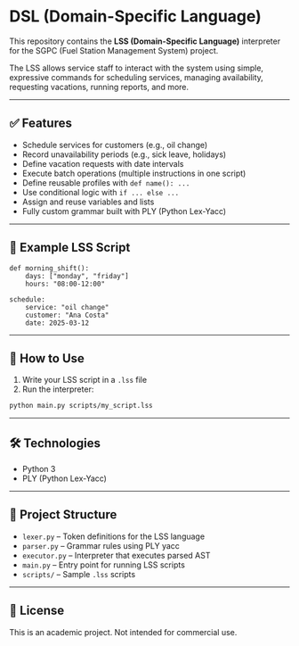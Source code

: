 # DSL (Domain-Specific Language) 

This repository contains the **LSS (Domain-Specific Language)** interpreter for the SGPC (Fuel Station Management System) project.

The LSS allows service staff to interact with the system using simple, expressive commands for scheduling services, managing availability, requesting vacations, running reports, and more.

---

## ✅ Features

- Schedule services for customers (e.g., oil change)
- Record unavailability periods (e.g., sick leave, holidays)
- Define vacation requests with date intervals
- Execute batch operations (multiple instructions in one script)
- Define reusable profiles with `def name(): ...`
- Use conditional logic with `if ... else ...`
- Assign and reuse variables and lists
- Fully custom grammar built with PLY (Python Lex-Yacc)

---

## 📄 Example LSS Script

```lss
def morning_shift():
    days: ["monday", "friday"]
    hours: "08:00-12:00"

schedule:
    service: "oil change"
    customer: "Ana Costa"
    date: 2025-03-12
```

---

## 🚀 How to Use

1. Write your LSS script in a `.lss` file
2. Run the interpreter:

```bash
python main.py scripts/my_script.lss
```

---


## 🛠 Technologies

- Python 3
- PLY (Python Lex-Yacc)

---

## 📁 Project Structure

- `lexer.py` – Token definitions for the LSS language
- `parser.py` – Grammar rules using PLY yacc
- `executor.py` – Interpreter that executes parsed AST
- `main.py` – Entry point for running LSS scripts
- `scripts/` – Sample `.lss` scripts

---

## 📜 License

This is an academic project. Not intended for commercial use.
